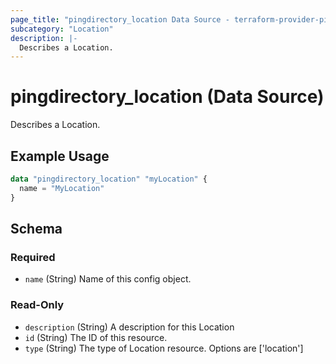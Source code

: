 ```yaml
---
page_title: "pingdirectory_location Data Source - terraform-provider-pingdirectory"
subcategory: "Location"
description: |-
  Describes a Location.
---
```


# pingdirectory_location (Data Source)

Describes a Location.

## Example Usage

```terraform
data "pingdirectory_location" "myLocation" {
  name = "MyLocation"
}
```

<!-- schema generated by tfplugindocs -->
## Schema

### Required

- `name` (String) Name of this config object.

### Read-Only

- `description` (String) A description for this Location
- `id` (String) The ID of this resource.
- `type` (String) The type of Location resource. Options are ['location']

